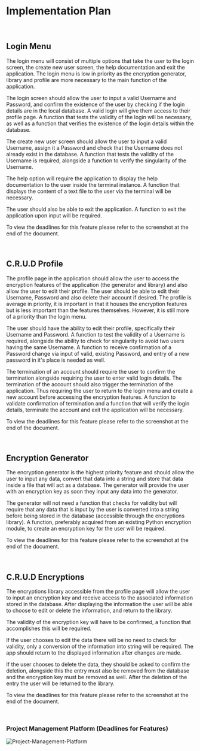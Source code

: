 # Implementation Plan

<br>

## Login Menu

The login menu will consist of multiple options that take the user to the login screen, the create new user screen, the help documentation and exit the application. The login menu is low in priority as the encryption generator, library and profile are more necessary to the main function of the application.

The login screen should allow the user to input a valid Username and Password, and confirm the existence of the user by checking if the login details are in the local database. A valid login will give them access to their profile page. A function that tests the validity of the login will be necessary, as well as a function that verifies the existence of the login details within the database.

The create new user screen should allow the user to input a valid Username, assign it a Password and check that the Username does not already exist in the database. A function that tests the validity of the Username is required, alongside a function to verify the singularity of the Username.

The help option will require the application to display the help documentation to the user inside the terminal instance. A function that displays the content of a text file to the user via the terminal will be necessary.

The user should also be able to exit the application. A function to exit the application upon input will be required.

To view the deadlines for this feature please refer to the screenshot at the end of the document.

<!-- - Login:
    - Input valid Username and Password:
        - Function to test validity
        - Check if Login in database
- New User:
    - Create valid Username and Password:
        - Check if Username exists in database
        - Function to test valid username
- Help:
    - Access help documentation:
        - Display text from file
- Exit the application -->
<br>

## C.R.U.D Profile

The profile page in the application should allow the user to access the encryption features of the application (the generator and library) and also allow the user to edit their profile. The user should be able to edit their Username, Password and also delete their account if desired. The profile is average in priority, it is important in that it houses the encryption features but is less important than the features themselves. However, it is still more of a priority than the login menu.

The user should have the ability to edit their profile, specifically their Username and Password. A function to test the validity of a Username is required, alongside the ability to check for singularity to avoid two users having the same Username. A function to receive confirmation of a Password change via input of valid, existing Password, and entry of a new password in it's place is needed as well.

The termination of an account should require the user to confirm the termination alongside requiring the user to enter valid login details. The termination of the account should also trigger the termination of the application. Thus requiring the user to return to the login menu and create a new account before accessing the encryption features. A function to validate confirmation of termination and a function that will verify the login details, terminate the account and exit the application will be necessary.

To view the deadlines for this feature please refer to the screenshot at the end of the document.

<!-- - Created from Login Menu
- Profile page contains access to encryption features
- Edit Profile:
    - Edit Username:
        - Input new, valid Username:
            - Function to test validity
    - Edit Password:
        - Input existing Password:
            - Test for validity
        - Input new Password:
            - User input
    - Delete Account:
        - Confirm Termination (Y/N):
            - Confirm valid input
        - Input valid login details and terminate account, exit application:
            - Test for validity -->
<br>

## Encryption Generator

The encryption generator is the highest priority feature and should allow the user to input any data, convert that data into a string and store that data inside a file that will act as a database. The generator will provide the user with an encryption key as soon they input any data into the generator.

The generator will not need a function that checks for validity but will require that any data that is input by the user is converted into a string before being stored in the database (accessible through the encryptions library). A function, preferably acquired from an existing Python encryption module, to create an encryption key for the user will be required.

To view the deadlines for this feature please refer to the screenshot at the end of the document.

<!-- - Input by User:
    - No check for validity, accept any data as string
- Return encryption key:
    - Function from external encryption library
- Store information in Encryptions Library -->

<br>

## C.R.U.D Encryptions

The encryptions library accessible from the profile page will allow the user to input an encryption key and receive access to the associated information stored in the database. After displaying the information the user will be able to choose to edit or delete the information, and return to the library.

The validity of the encryption key will have to be confirmed, a function that accomplishes this will be required.

If the user chooses to edit the data there will be no need to check for validity, only a conversion of the information into string will be required. The app should return to the displayed information after changes are made.

If the user chooses to delete the data, they should be asked to confirm the deletion, alongside this the entry must also be removed from the database and the encryption key must be removed as well. After the deletion of the entry the user will be returned to the library.

To view the deadlines for this feature please refer to the screenshot at the end of the document.

<!-- - User input:
    - Check for validity of encryption key
- Display the encrypted information:
    - Edit Data:
        - User input:
            - No check for validity, accept any data as string
        - Display new, edited data
    - Delete Entry:
        - confirm deletion
        - Remove entry from stored information, remove key
        - Return to Library
    - Return to Library -->
<br>

### Project Management Platform (Deadlines for Features)

![Project-Management-Platform](/Pranav-RatishShankar-T1A3-13-project-mgmt-checklist1.jpg)